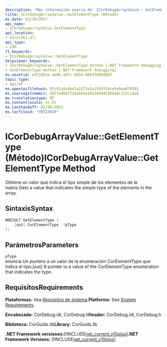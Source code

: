 ```yaml
---
description: 'Más información acerca de: ICorDebugArrayValue:: GetElementType (método)'
title: ICorDebugArrayValue::GetElementType (Método)
ms.date: 03/30/2017
api_name:
- ICorDebugArrayValue.GetElementType
api_location:
- mscordbi.dll
api_type:
- COM
f1_keywords:
- ICorDebugArrayValue::GetElementType
helpviewer_keywords:
- ICorDebugArrayValue::GetElementType method [.NET Framework debugging]
- GetElementType method [.NET Framework debugging]
ms.assetid: ed71961e-ae9b-4dfc-9554-06637696d697
topic_type:
- apiref
ms.openlocfilehash: 97c01a9c8ae7a1d73a1a15b97d3ce3e9aa079365
ms.sourcegitcommit: ddf7edb67715a5b9a45e3dd44536dabc153c1de0
ms.translationtype: MT
ms.contentlocale: es-ES
ms.lasthandoff: 02/06/2021
ms.locfileid: "99723038"
---
```

# <a name="icordebugarrayvaluegetelementtype-method"></a><span data-ttu-id="19647-103">ICorDebugArrayValue::GetElementType (Método)</span><span class="sxs-lookup"><span data-stu-id="19647-103">ICorDebugArrayValue::GetElementType Method</span></span>

<span data-ttu-id="19647-104">Obtiene un valor que indica el tipo simple de los elementos de la matriz.</span><span class="sxs-lookup"><span data-stu-id="19647-104">Gets a value that indicates the simple type of the elements in the array.</span></span>  
  
## <a name="syntax"></a><span data-ttu-id="19647-105">Sintaxis</span><span class="sxs-lookup"><span data-stu-id="19647-105">Syntax</span></span>  
  
```cpp  
HRESULT GetElementType (  
    [out] CorElementType  *pType  
);  
```  
  
## <a name="parameters"></a><span data-ttu-id="19647-106">Parámetros</span><span class="sxs-lookup"><span data-stu-id="19647-106">Parameters</span></span>  

 `pType`  
 <span data-ttu-id="19647-107">enuncia Un puntero a un valor de la enumeración CorElementType que indica el tipo.</span><span class="sxs-lookup"><span data-stu-id="19647-107">[out] A pointer to a value of the CorElementType enumeration that indicates the type.</span></span>  
  
## <a name="requirements"></a><span data-ttu-id="19647-108">Requisitos</span><span class="sxs-lookup"><span data-stu-id="19647-108">Requirements</span></span>  

 <span data-ttu-id="19647-109">**Plataformas:** Vea [Requisitos de sistema](../../get-started/system-requirements.md).</span><span class="sxs-lookup"><span data-stu-id="19647-109">**Platforms:** See [System Requirements](../../get-started/system-requirements.md).</span></span>  
  
 <span data-ttu-id="19647-110">**Encabezado:** CorDebug.idl, CorDebug.h</span><span class="sxs-lookup"><span data-stu-id="19647-110">**Header:** CorDebug.idl, CorDebug.h</span></span>  
  
 <span data-ttu-id="19647-111">**Biblioteca:** CorGuids.lib</span><span class="sxs-lookup"><span data-stu-id="19647-111">**Library:** CorGuids.lib</span></span>  
  
 <span data-ttu-id="19647-112">**.NET Framework versiones:**[!INCLUDE[net_current_v10plus](../../../../includes/net-current-v10plus-md.md)]</span><span class="sxs-lookup"><span data-stu-id="19647-112">**.NET Framework Versions:** [!INCLUDE[net_current_v10plus](../../../../includes/net-current-v10plus-md.md)]</span></span>
